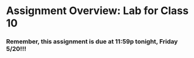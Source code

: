 # Assignment Overview: Lab for Class 10

### Remember, this assignment is due at 11:59p tonight, Friday 5/20!!!
